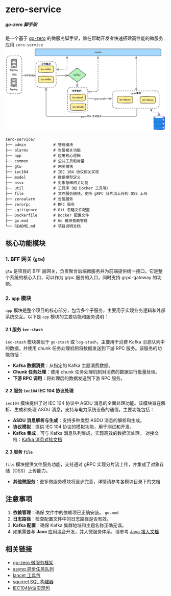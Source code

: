 # zero-service
##### go-zero 脚手架
是一个基于 [go-zero](https://github.com/zeromicro/go-zero) 的微服务脚手架，旨在帮助开发者快速搭建高性能的微服务应用 `zero-service`
![iec-architecture](doc/iec-architecture.png)
``` 
zero-service/
├── admin            # 管理模块
├── alarmx           # 告警相关功能
├── app              # 应用核心逻辑
├── common           # 公共工具和常量
├── gtw              # 网关模块
├── iec104           # IEC 104 协议相关实现
├── model            # 数据模型定义
├── ossx             # 对象存储相关功能
├── util             # 工具库（如 Docker 工具等）
├── file             # 文件服务模块，支持 gRPC 分片流上传和 OSS 上传
├── zeroalarm        # 告警服务
├── zerorpc          # RPC 服务
├── .gitignore       # Git 忽略文件配置
├── Dockerfile       # Docker 配置文件
├── go.mod           # Go 模块依赖管理
└── README.md        # 项目说明文档
```
## 核心功能模块

### 1. BFF 网关 (`gtw`)
`gtw` 是项目的 BFF 层网关，负责聚合后端微服务并为前端提供统一接口。它是整个系统的核心入口，可以作为 grpc 服务的入口，同时支持 grpc-gateway 的功能。
### 2. `app` 模块

`app` 模块是整个项目的核心部分，包含多个子服务，主要用于实现业务逻辑和外部系统交互。以下是 `app` 模块的主要功能和服务说明：

#### 2.1 服务 `iec-stash`
`iec-stash` 模块类似于 `go-stash` 或 `log-stash`，主要用于消费 Kafka 消息队列中的数据，并使用 chunk 任务处理机制将数据发送到下游 RPC 服务。该服务的功能包括：
- **Kafka 数据消费**：从指定的 Kafka 主题消费数据。
- **Chunk 任务处理**：使用 chunk 任务处理机制对消费的数据进行批量处理。
- **下游 RPC 调用**：将处理后的数据发送到下游 RPC 服务。

#### 2.2 服务 `iec104` IEC 104 协议处理
`iec104` 模块提供了对 IEC 104 协议中 ASDU 消息的全面处理功能。该模块旨在解析、生成和处理 ASDU 消息，支持与电力系统设备的通信。主要功能包括：

- **ASDU 消息解析与生成**：支持多种类型 ASDU 消息的解析和生成。
- **协议模拟**：提供 IEC 104 协议的模拟功能，用于测试和开发。
- **Kafka 集成**：可与 Kafka 消息队列集成，实现高效的数据流处理。 对接文档：[Kafka 消息对接文档](https://github.com/maomao94/zero-service/blob/master/iec104/kafka.md)

#### 2.3 服务 `file`

`file` 模块提供文件服务功能，支持通过 gRPC 实现分片流上传，并集成了对象存储（OSS）上传能力。
- **其他微服务**：更多微服务模块将逐步完善，详情请参考各模块目录下的文档
## 注意事项
1. **依赖管理**：确保 文件中的依赖项已正确安装。 `go.mod`
2. **日志路径**：检查配置文件中的日志路径是否有效。
3. **Kafka 配置**：确保 Kafka 集群地址和主题名称正确无误。
4. 如果需要与 **Java** 应用混合开发，并入微服务体系，请参考  [Java 接入文档](https://yidongnan.github.io/grpc-spring-boot-starter/zh-CN/)

## 相关链接
- [go-zero 微服务框架](https://github.com/zeromicro/go-zero)
- [asynq 异步任务队列](https://github.com/hibiken/asynq/)
- [lancet 工具包](https://github.com/duke-git/lancet)
- [squirrel SQL 构建器](https://github.com/Masterminds/squirrel)
- [IEC104协议实现包](https://github.com/wendy512/iec104)